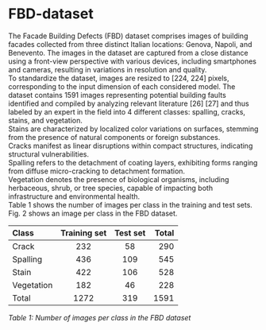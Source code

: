 # FBD-dataset

The Facade Building Defects (FBD) dataset comprises images of building facades collected from three distinct Italian locations: Genova, Napoli, and Benevento. The images in the dataset are captured from a close distance using a front-view perspective with various devices, including smartphones and cameras, resulting in variations in resolution and quality.  
To standardize the dataset, images are resized to [224, 224] pixels, corresponding to the input dimension of each considered model. The dataset contains 1591 images representing potential building faults identified and compiled by analyzing relevant literature [26] [27] and thus labeled by an expert in the field into 4 different classes: spalling, cracks, stains, and vegetation.  
Stains are characterized by localized color variations on surfaces, stemming from the presence of natural components or foreign substances.  
Cracks manifest as linear disruptions within compact structures, indicating structural vulnerabilities.  
Spalling refers to the detachment of coating layers, exhibiting forms ranging from diffuse micro-cracking to detachment formation.  
Vegetation denotes the presence of biological organisms, including herbaceous, shrub, or tree species, capable of impacting both infrastructure and environmental health.  
Table 1 shows the number of images per class in the training and test sets. Fig. 2 shows an image per class in the FBD dataset.  

| Class | Training set | Test set | Total |
| :---         |     :---:      |     :---:      |          ---: |
| Crack   | 232     | 58    | 290    |
| Spalling     | 436       | 109      | 545    |
| Stain     | 422       | 106      | 528    |
| Vegetation     | 182       | 46      | 228    |
| Total     | 1272       | 319      | 1591    |

*Table 1: Number of images per class in the FBD dataset*
